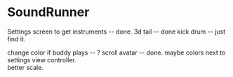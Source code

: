 SoundRunner
===========



Settings screen to get instruments -- done.
3d tail  -- done
kick drum -- just find it.

change color if buddy plays -- ?
scroll avatar -- done.
maybe colors next to settings view controller.  
better scale.




